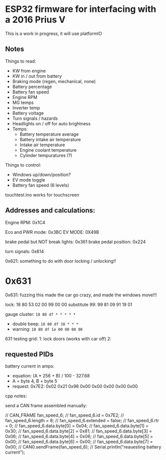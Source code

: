 # ESP32 firmware for interfacing with a 2016 Prius V
This is a work in progress, it will use platformIO

## Notes

Things to read:
- KW from engine
- KW in / out from battery
- Braking mode (regen, mechanical, none)
- Battery percentage
- Battery fan speed
- Engine RPM
- MG temps
- Inverter temp
- Battery voltage
- Turn signals / hazards
- Headlights on / off for auto brightness
- Temps:
  - Battery temperature average
  - Battery intake air temperature
  - Intake air temperature
  - Engine coolant temperature
  - Cylinder tempuratures (?)

Things to control:
- Windows up/down/position?
- EV mode toggle
- Battery fan speed (6 levels)

touchtest.ino works for touchscreen

## Addresses and calculations:

Engine RPM: 0x1C4 

Eco and PWR mode: 0x3BC
EV MODE: 0X49B

brake pedal but NOT break lights: 0x361
brake pedal position: 0x224

turn signals: 0x614

0x621: something to do with door locking / unlocking!!

# 0x631
0x631: fuzzing this made the car go crazy, and made the windows move!!!

lock: 18 80 53 02 00 99 00 00
substitute 99: 
99 81 09 91 19 01 

gauge cluster: `18 80 df * * * * *`
  - double beep: `18 80 df 38 * * *`
  - warning: `18 80 df 1e 00 00 00 00`

631 testing grid:
1: lock doors (works with car off)
2: 

## requested PIDs

battery current in amps: 
  - equation: (A * 256 + B) / 100 - 327.68
  - A = byte 4, B = byte 5
  - request: 0x7E2: 0x02 0x21 0x98 0x00 0x00 0x00 0x00 0x00 



cpp notes:

send a CAN frame assembled manually:

  // CAN_FRAME fan_speed_6;
  // fan_speed_6.id = 0x7E2;
  // fan_speed_6.length = 8;
  // fan_speed_6.extended = false;
  // fan_speed_6.rtr = 0;
  // fan_speed_6.data.byte[0] = 0x04;
  // fan_speed_6.data.byte[1] = 0x30;
  // fan_speed_6.data.byte[2] = 0x81;
  // fan_speed_6.data.byte[3] = 0x06;
  // fan_speed_6.data.byte[4] = 0x06;
  // fan_speed_6.data.byte[5] = 0x00;
  // fan_speed_6.data.byte[6] = 0x00;
  // fan_speed_6.data.byte[7] = 0x00;
  // CAN0.sendFrame(fan_speed_6);
  // Serial.println("reauesting battery current");

